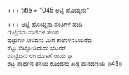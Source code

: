 +++
title = "045 ಅಟ್ಟಿ ಹೊಯ್ದನು"

+++
ಅಟ್ಟಿ ಹೊಯ್ದನು ದಂತಿಗಳ ಹುಡಿ  
ಗುಟ್ಟಿದನು ವಾಜಿಗಳ ತೇರಿನ  
ಥಟ್ಟುಗಳ ಸೀಳಿದನು ಮಿಗೆ ಕಾಲಾಳನಸಿಯರೆದ  
ಕೆಟ್ಟು ಬಿಟ್ಟೋಡಿದುದು ಭಟನರೆ  
ಯಟ್ಟಿದನು ರಣದೊಳಗೆ ರಾಯ ಘ  
ರಟ್ಟ ಪಾರ್ಥನ ತನಯ ಕೊಂದನು ಖಡ್ಗ ಮನದಣಿಯೆ    ॥45॥